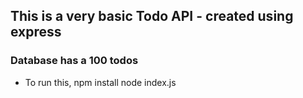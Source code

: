 ## This is a very basic Todo API - created using express
### Database has a 100 todos
- To run this, 
npm install
node index.js